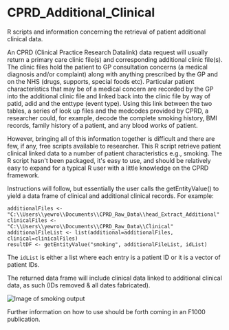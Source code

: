 # CPRD_Additional_Clinical
R scripts and information concerning the retrieval of patient additional clinical data. 

An CPRD (Clinical Practice Research Datalink) data request will usually return a primary care clinic file(s) and corresponding additional clinic file(s). The clinic files hold the patient to GP consultation concerns (a medical diagnosis and/or complaint) along with anything prescribed by the GP and on the NHS (drugs, supports, special foods etc). Particular patient characteristics that may be of a medical concern are recorded by the GP into the additional clinic file and linked back into the clinic file by way of patid, adid and the enttype (event type). Using this link between the two tables, a series of look up files and the medcodes provided by CPRD, a researcher could, for example, decode the complete smoking history, BMI records, family history of a patient, and any blood works of patient. 

However, bringing all of this information together is difficult and there are few, if any, free scripts available to researcher. This R script retrieve patient clinical linked data to a number of patient characteristics e.g., smoking. The R script hasn't been packaged, it's easy to use, and should be relatively easy to expand for a typical R user with a little knowledge on the CPRD framework.

Instructions will follow, but essentially the user calls the getEntityValue() to yield a data frame of clinical and additional clinical records. For example:

```
additionalFiles <- "C:\\Users\\yewro\\Documents\\CPRD_Raw_Data\\head_Extract_Additional"
clinicalFiles <- "C:\\Users\\yewro\\Documents\\CPRD_Raw_Data\\Clinical"
additionalFileList <- list(additional=additionalFiles, clinical=clinicalFiles)
resultDF <- getEntityValue("smoking", additionalFileList, idList)
```
The `idList` is either a list where each entry is a patient ID or it is a vector of patient IDs. 

The returned data frame will include clinical data linked to additional clinical data, as such (IDs removed & all dates fabricated). 

![Image of smoking output](https://github.com/acnash/CPRD_Additional_Clinical/blob/master/smoking.PNG)

Further information on how to use should be forth coming in an F1000 publication. 
